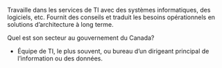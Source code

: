 Travaille dans les services de TI avec des systèmes informatiques, des logiciels, etc. Fournit des conseils et traduit les besoins opérationnels en solutions d’architecture à long terme.

Quel est son secteur au gouvernement du Canada?
* Équipe de TI, le plus souvent, ou bureau d’un dirigeant principal de l’information ou des données.